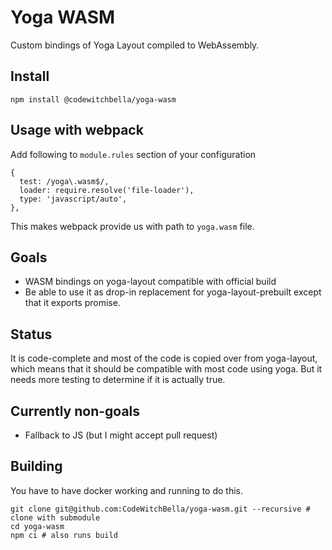 # Yoga WASM

Custom bindings of Yoga Layout compiled to WebAssembly.

## Install

`npm install @codewitchbella/yoga-wasm`

## Usage with webpack

Add following to `module.rules` section of your configuration

```
{
  test: /yoga\.wasm$/,
  loader: require.resolve('file-loader'),
  type: 'javascript/auto',
},
```

This makes webpack provide us with path to `yoga.wasm` file.

## Goals

- WASM bindings on yoga-layout compatible with official build
- Be able to use it as drop-in replacement for yoga-layout-prebuilt except that
  it exports promise.

## Status

It is code-complete and most of the code is copied over from yoga-layout, which
means that it should be compatible with most code using yoga. But it needs
more testing to determine if it is actually true.

## Currently non-goals

- Fallback to JS (but I might accept pull request)

## Building

You have to have docker working and running to do this.

```
git clone git@github.com:CodeWitchBella/yoga-wasm.git --recursive # clone with submodule
cd yoga-wasm
npm ci # also runs build
```
